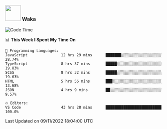 ### <img src="https://media.giphy.com/media/VgCDAzcKvsR6OM0uWg/giphy.gif" width="50"> Waka

  <!--START_SECTION:waka-->
![Code Time](http://img.shields.io/badge/Code%20Time-1%2C054%20hrs%2054%20mins-blue)

📊 **This Week I Spent My Time On** 

```text
💬 Programming Languages: 
JavaScript               12 hrs 29 mins      ███████░░░░░░░░░░░░░░░░░░   28.74% 
TypeScript               8 hrs 37 mins       █████░░░░░░░░░░░░░░░░░░░░   19.83% 
SCSS                     8 hrs 32 mins       █████░░░░░░░░░░░░░░░░░░░░   19.63% 
HTML                     5 hrs 56 mins       ███░░░░░░░░░░░░░░░░░░░░░░   13.68% 
JSON                     4 hrs 9 mins        ██░░░░░░░░░░░░░░░░░░░░░░░   9.57%

🔥 Editors: 
VS Code                  43 hrs 28 mins      █████████████████████████   100.0%

```


 Last Updated on 09/11/2022 18:04:00 UTC
<!--END_SECTION:waka-->
